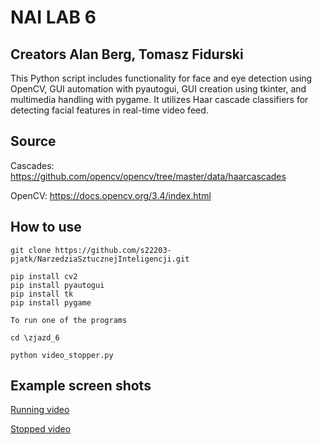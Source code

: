 # NAI LAB 6
## Creators Alan Berg, Tomasz Fidurski

This Python script includes functionality for face and eye detection using OpenCV,
GUI automation with pyautogui, GUI creation using tkinter, and multimedia handling with pygame.
It utilizes Haar cascade classifiers for detecting facial features in real-time video feed.

## Source

Cascades: https://github.com/opencv/opencv/tree/master/data/haarcascades

OpenCV: https://docs.opencv.org/3.4/index.html


## How to use 
    git clone https://github.com/s22203-pjatk/NarzedziaSztucznejInteligencji.git

	pip install cv2
	pip install pyautogui 
	pip install tk 
	pip install pygame

	To run one of the programs 
    
    cd \zjazd_6

    python video_stopper.py
    
## Example screen shots

[Running video](screenshots/status_running.png)

[Stopped video](screenshots/status_paused.png)
